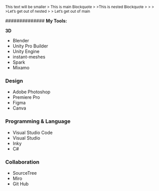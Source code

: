 <sub>
  This text will be smaller
  > This is main Blockquote
> >This is nested Blockquote
> >
> >Let’s get out of nested
>
> Let’s get out of main
</sub> 

############## **My Tools:**



**3D**
- Blender
- Unity Pro Builder
- Unity Engine
- instant-meshes
- Spark
- Mixamo

### **Design**
- Adobe Photoshop
- Premiere Pro
- Figma
- Canva

### **Programming & Language**
- Visual Studio Code
- Visual Studio
- Inky
- C#

### **Collaboration**
- SourceTree
- Miro
- Git Hub
